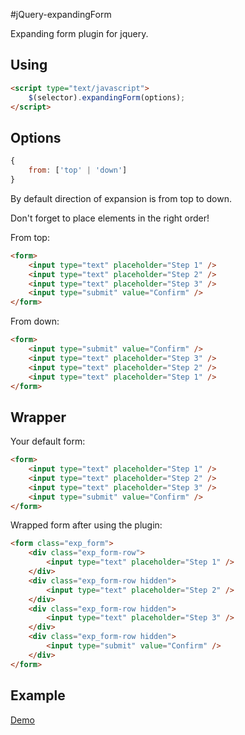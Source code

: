 #jQuery-expandingForm

Expanding form plugin for jquery.

## Using

```html
<script type="text/javascript">    	
	$(selector).expandingForm(options);
</script>
```

## Options
```js
{
	from: ['top' | 'down']
}
```
By default direction of expansion is from top to down.

Don't forget to place elements in the right order!

From top: 
```html
<form>
	<input type="text" placeholder="Step 1" />
	<input type="text" placeholder="Step 2" />
	<input type="text" placeholder="Step 3" />
	<input type="submit" value="Confirm" />
</form>
```
From down:
```html
<form>
	<input type="submit" value="Confirm" />
	<input type="text" placeholder="Step 3" />
	<input type="text" placeholder="Step 2" />
	<input type="text" placeholder="Step 1" />
</form>
```

## Wrapper

Your default form:
```html
<form>
	<input type="text" placeholder="Step 1" />
	<input type="text" placeholder="Step 2" />
	<input type="text" placeholder="Step 3" />
	<input type="submit" value="Confirm" />
</form>
```

Wrapped form after using the plugin:
```html
<form class="exp_form">
	<div class="exp_form-row">
		<input type="text" placeholder="Step 1" />
	</div>
	<div class="exp_form-row hidden">
		<input type="text" placeholder="Step 2" />
	</div>
	<div class="exp_form-row hidden">
		<input type="text" placeholder="Step 3" />
	</div>
	<div class="exp_form-row hidden">
		<input type="submit" value="Confirm" />
	</div>
</form>
```

## Example

[Demo](http://jsfiddle.net/dfrost/EGH6G/)
